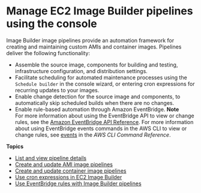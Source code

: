 # Manage EC2 Image Builder pipelines using the console<a name="manage-pipelines"></a>

Image Builder image pipelines provide an automation framework for creating and maintaining custom AMIs and container images\. Pipelines deliver the following functionality:
+ Assemble the source image, components for building and testing, infrastructure configuration, and distribution settings\.
+ Facilitate scheduling for automated maintenance processes using the `Schedule builder` in the console wizard, or entering cron expressions for recurring updates to your images\.
+ Enable change detection for the source image and components, to automatically skip scheduled builds when there are no changes\.
+ Enable rule\-based automation through Amazon EventBridge\.
**Note**  
For more information about using the EventBridge API to view or change rules, see the [Amazon EventBridge API Reference](https://docs.aws.amazon.com/eventbridge/latest/APIReference/)\. For more information about using EventBridge events commands in the AWS CLI to view or change rules, see [events](https://docs.aws.amazon.com/cli/latest/reference/events/index.html) in the *AWS CLI Command Reference*\.

**Topics**
+ [List and view pipeline details](pipeline-details.md)
+ [Create and update AMI image pipelines](ami-image-pipelines.md)
+ [Create and update container image pipelines](container-image-pipelines.md)
+ [Use cron expressions in EC2 Image Builder](cron-expressions.md)
+ [Use EventBridge rules with Image Builder pipelines](ev-rules-for-pipeline.md)